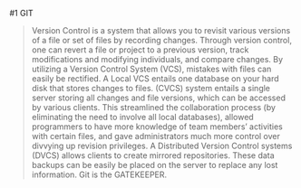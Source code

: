 #1 GIT
> Version Control is a system that allows you to revisit various versions of a file or set of files by recording changes. Through version control, one can revert a file or project 
to a previous version, track modifications and modifying individuals, and compare changes. By utilizing a Version Control System (VCS), mistakes with files can easily be rectified.
A Local VCS entails one database on your hard disk that stores changes to files.
> (CVCS) system entails a single server storing all changes and file versions, which can be accessed by various clients. This streamlined the collaboration process (by eliminating the need to involve all local databases), allowed programmers to have more knowledge of team members’ activities with certain files, and gave administrators much more control over divvying up revision privileges.
> A Distributed Version Control systems (DVCS) allows clients to create mirrored repositories. These data backups can be easily be placed on the server to replace any lost information. 
> Git is the GATEKEEPER.
